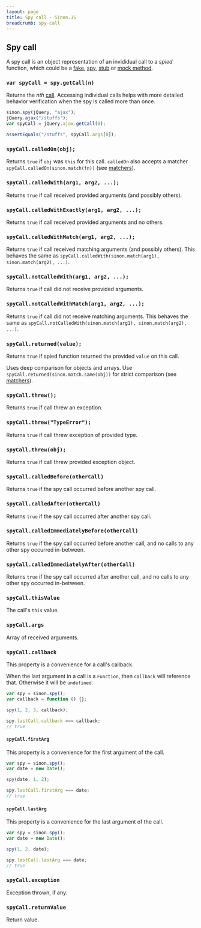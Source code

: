 ```yaml
---
layout: page
title: Spy call - Sinon.JS
breadcrumb: spy-call
---
```


## Spy call

A spy call is an object representation of an invididual call to a *spied* function, which could be a [fake](../fakes), [spy](../spies), [stub](../stubs) or [mock method](../mocks).

### `var spyCall = spy.getCall(n)`

Returns the *nth* [call](#spy-call). Accessing individual calls helps with more detailed behavior verification when the spy is called more than once.

```javascript
sinon.spy(jQuery, "ajax");
jQuery.ajax("/stuffs");
var spyCall = jQuery.ajax.getCall(0);

assertEquals("/stuffs", spyCall.args[0]);
```


### `spyCall.calledOn(obj);`

Returns `true` if `obj` was `this` for this call. `calledOn` also accepts a matcher `spyCall.calledOn(sinon.match(fn))` (see [matchers][matchers]).


### `spyCall.calledWith(arg1, arg2, ...);`

Returns `true` if call received provided arguments (and possibly others).


### `spyCall.calledWithExactly(arg1, arg2, ...);`

Returns `true` if call received provided arguments and no others.


### `spyCall.calledWithMatch(arg1, arg2, ...);`

Returns `true` if call received matching arguments (and possibly others).
This behaves the same as `spyCall.calledWith(sinon.match(arg1), sinon.match(arg2), ...)`.


### `spyCall.notCalledWith(arg1, arg2, ...);`

Returns `true` if call did not receive provided arguments.


### `spyCall.notCalledWithMatch(arg1, arg2, ...);`

Returns `true` if call did not receive matching arguments.
This behaves the same as `spyCall.notCalledWith(sinon.match(arg1), sinon.match(arg2), ...)`.

### `spyCall.returned(value);`

Returns `true` if spied function returned the provided `value` on this call.

Uses deep comparison for objects and arrays. Use `spyCall.returned(sinon.match.same(obj))` for strict comparison (see [matchers][matchers]).

### `spyCall.threw();`

Returns `true` if call threw an exception.


### `spyCall.threw("TypeError");`

Returns `true` if call threw exception of provided type.


### `spyCall.threw(obj);`

Returns `true` if call threw provided exception object.


### `spyCall.calledBefore(otherCall)`

Returns `true` if the spy call occurred before another spy call.


### `spyCall.calledAfter(otherCall)`

Returns `true` if the spy call occurred after another spy call.


### `spyCall.calledImmediatelyBefore(otherCall)`

Returns `true` if the spy call occurred before another call, and no calls to any
other spy occurred in-between.


### `spyCall.calledImmediatelyAfter(otherCall)`

Returns `true` if the spy call occurred after another call, and no calls to any
other spy occurred in-between.


### `spyCall.thisValue`

The call's `this` value.


### `spyCall.args`

Array of received arguments.


### `spyCall.callback`

This property is a convenience for a call's callback.

When the last argument in a call is a `Function`, then `callback` will reference that. Otherwise it will be `undefined`.

```js
var spy = sinon.spy();
var callback = function () {};

spy(1, 2, 3, callback);

spy.lastCall.callback === callback;
// true
```

#### `spyCall.firstArg`

This property is a convenience for the first argument of the call.

```js
var spy = sinon.spy();
var date = new Date();

spy(date, 1, 2);

spy.lastCall.firstArg === date;
// true
```

#### `spyCall.lastArg`

This property is a convenience for the last argument of the call.

```js
var spy = sinon.spy();
var date = new Date();

spy(1, 2, date);

spy.lastCall.lastArg === date;
// true
```

### `spyCall.exception`

Exception thrown, if any.


### `spyCall.returnValue`

Return value.

[matchers]: ../matchers